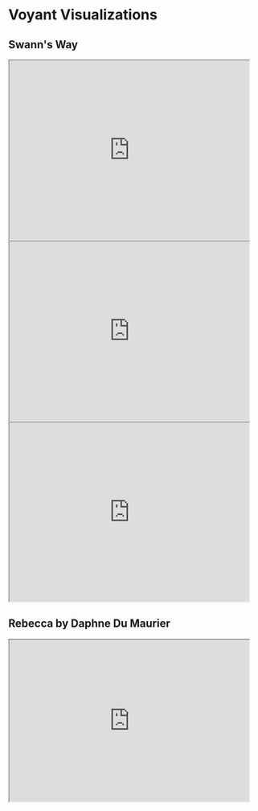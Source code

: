 # Voyant Visualizations

## Swann's Way

<!--	Exported from Voyant Tools (voyant-tools.org).
The iframe src attribute below uses a relative protocol to better function with both
http and https sites, but if you're embedding this into a local web page (file protocol)
you should add an explicit protocol (https if you're using voyant-tools.org, otherwise
it depends on this server.
Feel free to change the height and width values or other styling below: -->
<iframe style='width: 477px; height: 356px;' src='https://voyant-tools.org/tool/Bubblelines/?bins=20&query=gilberte*&query=gilberte&query=odette*&query=mother*&docId=8ac3aa2258c07c24e4580cc47729f79a&corpus=9ec9975150b4c881011d79e071cd328c'></iframe>

<!--	Exported from Voyant Tools (voyant-tools.org).
The iframe src attribute below uses a relative protocol to better function with both
http and https sites, but if you're embedding this into a local web page (file protocol)
you should add an explicit protocol (https if you're using voyant-tools.org, otherwise
it depends on this server.
Feel free to change the height and width values or other styling below: -->
<iframe style='width: 477px; height: 356px;' src='https://voyant-tools.org/tool/Knots/?query=time*&query=time&query=place*&query=window*&docId=8ac3aa2258c07c24e4580cc47729f79a&corpus=9ec9975150b4c881011d79e071cd328c'></iframe>

<!--	Exported from Voyant Tools (voyant-tools.org).
The iframe src attribute below uses a relative protocol to better function with both
http and https sites, but if you're embedding this into a local web page (file protocol)
you should add an explicit protocol (https if you're using voyant-tools.org, otherwise
it depends on this server.
Feel free to change the height and width values or other styling below: -->
<iframe style='width: 477px; height: 356px;' src='https://voyant-tools.org/tool/CollocatesGraph/?query=memory*&query=fix*&query=eyes*&query=tea*&mode=corpus&context=13&corpus=9ec9975150b4c881011d79e071cd328c'></iframe>

## Rebecca by Daphne Du Maurier

<!--	Exported from Voyant Tools (voyant-tools.org).
The iframe src attribute below uses a relative protocol to better function with both
http and https sites, but if you're embedding this into a local web page (file protocol)
you should add an explicit protocol (https if you're using voyant-tools.org, otherwise
it depends on this server.
Feel free to change the height and width values or other styling below: -->
<iframe style='width: 477px; height: 322px;' src='https://voyant-tools.org/tool/Trends/?query=rebecca&query=danvers&mode=document&corpus=05b70858dcb0dcc9c91e59c20c5ae9c8'></iframe>
